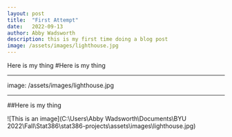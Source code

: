 ```yaml
---
layout: post
title:  "First Attempt"
date:   2022-09-13
author: Abby Wadsworth
description: this is my first time doing a blog post
image: /assets/images/lighthouse.jpg
---
```


Here is my thing
#Here is my thing

---
image: /assets/images/lighthouse.jpg

---
##Here is my thing

![This is an image](C:\Users\Abby Wadsworth\Documents\BYU 2022\Fall\Stat386\stat386-projects\assets\images\lighthouse.jpg)